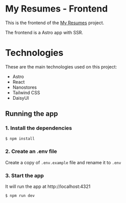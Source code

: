 # My Resumes - Frontend

This is the frontend of the [My Resumes](https://github.com/raphaelmarques2/my-resumes) project.

The frontend is a Astro app with SSR.

# Technologies

These are the main technologies used on this project:

- Astro
- React
- Nanostores
- Tailwind CSS
- DaisyUI

## Running the app

### 1. Install the dependencies

```bash
$ npm install
```

### 2. Create an .env file

Create a copy of `.env.example` file and rename it to `.env`

### 3. Start the app

It will run the app at http://localhost:4321

```bash
$ npm run dev
```
